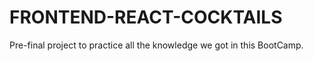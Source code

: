 # FRONTEND-REACT-COCKTAILS
Pre-final project to practice all the knowledge we got in this BootCamp.
